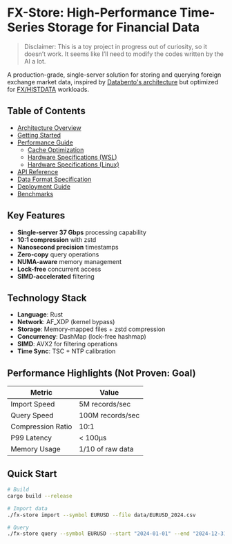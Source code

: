 # FX-Store: High-Performance Time-Series Storage for Financial Data

> Disclaimer: This is a toy project in progress out of curiosity, so it doesn’t work. It seems like I’ll need to modify the codes written by the AI a lot.

A production-grade, single-server solution for storing and querying foreign exchange market data, inspired by [Databento's architecture](https://databento.com/blog/real-time-tick-data) but optimized for [FX/HISTDATA](http://www.histdata.com/) workloads.

## Table of Contents

- [Architecture Overview](./docs/architecture.md)
- [Getting Started](./docs/getting-started.md)
- [Performance Guide](./docs/performance.md)
  - [Cache Optimization](./docs/cache-optimization.md)
  - [Hardware Specifications (WSL)](./docs/hardware-wsl.md)
  - [Hardware Specifications (Linux)](./docs/hardware-native-linux.md)
- [API Reference](./docs/api-reference.md)
- [Data Format Specification](./docs/data-format.md)
- [Deployment Guide](./docs/deployment.md)
- [Benchmarks](./docs/benchmarks.md)

## Key Features

- **Single-server 37 Gbps** processing capability
- **10:1 compression** with zstd
- **Nanosecond precision** timestamps
- **Zero-copy** query operations
- **NUMA-aware** memory management
- **Lock-free** concurrent access
- **SIMD-accelerated** filtering

## Technology Stack

- **Language**: Rust
- **Network**: AF_XDP (kernel bypass)
- **Storage**: Memory-mapped files + zstd compression
- **Concurrency**: DashMap (lock-free hashmap)
- **SIMD**: AVX2 for filtering operations
- **Time Sync**: TSC + NTP calibration

## Performance Highlights (Not Proven: Goal)

| Metric            | Value            |
| ----------------- | ---------------- |
| Import Speed      | 5M records/sec   |
| Query Speed       | 100M records/sec |
| Compression Ratio | 10:1             |
| P99 Latency       | < 100μs          |
| Memory Usage      | 1/10 of raw data |

## Quick Start

```bash
# Build
cargo build --release

# Import data
./fx-store import --symbol EURUSD --file data/EURUSD_2024.csv

# Query
./fx-store query --symbol EURUSD --start "2024-01-01" --end "2024-12-31"
```
